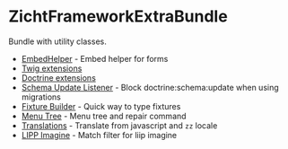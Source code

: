 # ZichtFrameworkExtraBundle #

Bundle with utility classes.

* [EmbedHelper](embed-helper.md) - Embed helper for forms
* [Twig extensions](twig.md)
* [Doctrine extensions](doctrine.md)
* [Schema Update Listener](schemaupdate.md) - Block doctrine:schema:update when using migrations
* [Fixture Builder](fixture-builder.md) - Quick way to type fixtures
* [Menu Tree](menu-tree.md) - Menu tree and repair command  
* [Translations](translations.md) - Translate from javascript and `zz` locale
* [LIPP Imagine](lipp-imagine.md) - Match filter for liip imagine 
